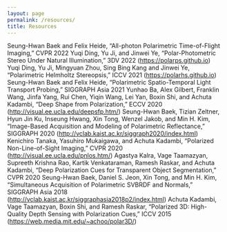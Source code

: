 ```yaml
---
layout: page
permalink: /resources/
title: Resources
---
```

Seung-Hwan Baek and Felix Heide, “All-photon Polarimetric Time-of-Flight Imaging,” CVPR 2022
Yuqi Ding, Yu Ji, and Jinwei Ye, “Polar-Photometric Stereo Under Natural Illumination,” 3DV 2022 (https://polarps.github.io)
Yuqi Ding, Yu Ji, Mingyuan Zhou, Sing Bing Kang and Jinwei Ye, “Polarimetric Helmholtz Stereopsis,” ICCV 2021 (https://polarhs.github.io)
Seung-Hwan Baek and Felix Heide, “Polarimetric Spatio-Temporal Light Transport Probing,” SIGGRAPH Asia 2021
Yunhao Ba, Alex Gilbert, Franklin Wang, Jinfa Yang, Rui Chen, Yiqin Wang, Lei Yan, Boxin Shi, and Achuta Kadambi, “Deep Shape from Polarization,” ECCV 2020 (http://visual.ee.ucla.edu/deepsfp.htm/)
Seung-Hwan Baek, Tizian Zeltner, Hyun Jin Ku, Inseung Hwang, Xin Tong, Wenzel Jakob, and Min H. Kim, “Image-Based Acquisition and Modeling of Polarimetric Reflectance,” SIGGRAPH 2020 (http://vclab.kaist.ac.kr/siggraph2020/index.html)
Kenichiro Tanaka, Yasuhiro Mukaigawa, and Achuta Kadambi, “Polarized Non-Line-of-Sight Imaging,” CVPR 2020 (http://visual.ee.ucla.edu/pnlos.htm/)
Agastya Kalra, Vage Taamazyan, Supreeth Krishna Rao, Kartik Venkataraman, Ramesh Raskar, and Achuta Kadambi, “Deep Polarization Cues for Transparent Object Segmentation,” CVPR 2020
Seung-Hwan Baek, Daniel S. Jeon, Xin Tong, and Min H. Kim, “Simultaneous Acquisition of Polarimetric SVBRDF and Normals,” SIGGRAPH Asia 2018 (http://vclab.kaist.ac.kr/siggraphasia2018p2/index.html)
Achuta Kadambi, Vage Taamazyan, Boxin Shi, and Ramesh Raskar, “Polarized 3D: High-Quality Depth Sensing with Polarization Cues,” ICCV 2015 (https://web.media.mit.edu/~achoo/polar3D/)